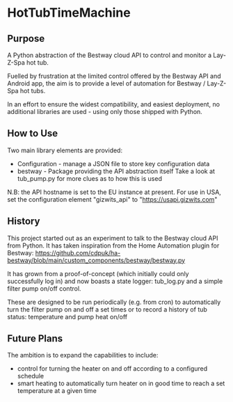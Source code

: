 # HotTubTimeMachine
## Purpose
A Python abstraction of the Bestway cloud API to control and monitor a Lay-Z-Spa hot tub.

Fuelled by frustration at the limited control offered by the
Bestway API and Android app, the aim is to provide a level
of automation for Bestway / Lay-Z-Spa hot tubs.

In an effort to ensure the widest compatibility,
and easiest deployment, no additional libraries are used -
using only those shipped with Python.

## How to Use
Two main library elements are provided:
* Configuration - manage a JSON file to store key configuration data
* bestway - Package providing the API abstraction itself
Take a look at tub_pump.py for more clues as to how this is used

N.B: the API hostname is set to the EU instance at present.
For use in USA, set the configuration element "gizwits_api"
to "https://usapi.gizwits.com"

## History
This project started out as an experiment to talk to the Bestway cloud API from Python.
It has taken inspiration from the Home Automation plugin
for Bestway:
https://github.com/cdpuk/ha-bestway/blob/main/custom_components/bestway/bestway.py

It has grown from a proof-of-concept (which initially could only successfully log in)
and now boasts a state logger: tub_log.py
and a simple filter pump on/off control.

These are designed to be run periodically (e.g. from cron) to automatically turn the filter pump on and off a set times
or to record a history of tub status: temperature and pump heat on/off

## Future Plans
The ambition is to expand the capabilities to include:
* control for turning the heater
on and off according to a configured schedule
* smart heating to automatically turn heater on in good time to
reach a set temperature at a given time
